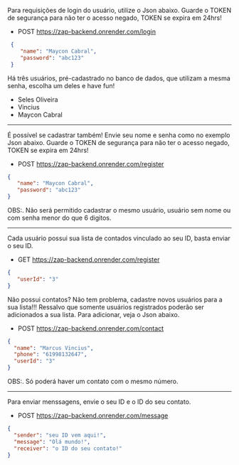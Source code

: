 Para requisições de login do usuário, utilize o Json abaixo. Guarde o TOKEN de segurança para não ter o acesso negado, TOKEN se expira em 24hrs!
- POST https://zap-backend.onrender.com/login
	
```json	
 {
    "name": "Maycon Cabral",	
    "password": "abc123"	
 }	
```

 Há três usuários, pré-cadastrado no banco de dados, que utilizam a mesma senha, escolha um deles e have fun!

* Seles Oliveira
* Vincius
* Maycon Cabral      
___________________________

É possível se cadastrar também! Envie seu nome e senha como no exemplo Json abaixo. Guarde o TOKEN de segurança para não ter o acesso negado, TOKEN se expira em 24hrs!
- POST https://zap-backend.onrender.com/register

```json
{
   "name": "Maycon Cabral",	
   "password": "abc123"	
}
```
OBS:. Não será permitido cadastrar o mesmo usuário, usuário sem nome ou com senha menor do que 6 digitos.
____________________________

Cada usuário possui sua lista de contados vinculado ao seu ID, basta enviar o seu ID.
- GET https://zap-backend.onrender.com/register

```json
{
   "userId": "3"
}
```
Não possui contatos? Não tem problema, cadastre novos usuários para a sua lista!!! Ressalvo que somente usuários registrados poderão ser adicionados a sua lista. Para adicionar, veja o Json abaixo.
-  POST https://zap-backend.onrender.com/contact

```json
{
  "name": "Marcus Vincius",
  "phone": "61998132647",
  "userId": "3"
}
```
OBS:. Só poderá haver um contato com o mesmo número.

____________________________
Para enviar menssagens, envie o seu ID e o ID do seu contato.
- POST https://zap-backend.onrender.com/message

```json
{
  "sender": "seu ID vem aqui!",
  "message": "Olá mundo!",
  "receiver": "o ID do seu contato!"
}
```




   
   
